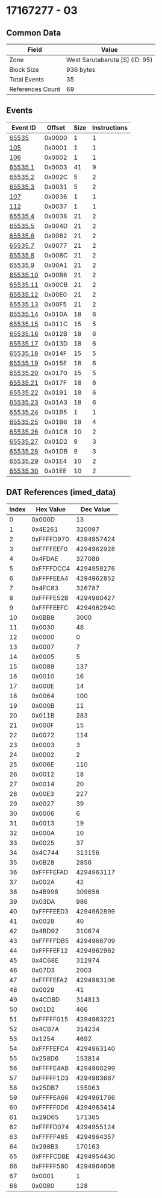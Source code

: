 # 17167277 - 03

## Common Data

| Field            | Value                          |
|------------------|--------------------------------|
| Zone             | West Sarutabaruta [S] (ID: 95) |
| Block Size       | 936 bytes                      |
| Total Events     | 35                             |
| References Count | 69                             |

## Events

| Event ID                  | Offset   |   Size |   Instructions |
|---------------------------|----------|--------|----------------|
| [65535](./65535.md)       | 0x0000   |      1 |              1 |
| [105](./105.md)           | 0x0001   |      1 |              1 |
| [106](./106.md)           | 0x0002   |      1 |              1 |
| [65535.1](./65535.1.md)   | 0x0003   |     41 |              9 |
| [65535.2](./65535.2.md)   | 0x002C   |      5 |              2 |
| [65535.3](./65535.3.md)   | 0x0031   |      5 |              2 |
| [107](./107.md)           | 0x0036   |      1 |              1 |
| [112](./112.md)           | 0x0037   |      1 |              1 |
| [65535.4](./65535.4.md)   | 0x0038   |     21 |              2 |
| [65535.5](./65535.5.md)   | 0x004D   |     21 |              2 |
| [65535.6](./65535.6.md)   | 0x0062   |     21 |              2 |
| [65535.7](./65535.7.md)   | 0x0077   |     21 |              2 |
| [65535.8](./65535.8.md)   | 0x008C   |     21 |              2 |
| [65535.9](./65535.9.md)   | 0x00A1   |     21 |              2 |
| [65535.10](./65535.10.md) | 0x00B6   |     21 |              2 |
| [65535.11](./65535.11.md) | 0x00CB   |     21 |              2 |
| [65535.12](./65535.12.md) | 0x00E0   |     21 |              2 |
| [65535.13](./65535.13.md) | 0x00F5   |     21 |              2 |
| [65535.14](./65535.14.md) | 0x010A   |     18 |              6 |
| [65535.15](./65535.15.md) | 0x011C   |     15 |              5 |
| [65535.16](./65535.16.md) | 0x012B   |     18 |              6 |
| [65535.17](./65535.17.md) | 0x013D   |     18 |              6 |
| [65535.18](./65535.18.md) | 0x014F   |     15 |              5 |
| [65535.19](./65535.19.md) | 0x015E   |     18 |              6 |
| [65535.20](./65535.20.md) | 0x0170   |     15 |              5 |
| [65535.21](./65535.21.md) | 0x017F   |     18 |              6 |
| [65535.22](./65535.22.md) | 0x0191   |     18 |              6 |
| [65535.23](./65535.23.md) | 0x01A3   |     18 |              6 |
| [65535.24](./65535.24.md) | 0x01B5   |      1 |              1 |
| [65535.25](./65535.25.md) | 0x01B6   |     18 |              4 |
| [65535.26](./65535.26.md) | 0x01C8   |     10 |              2 |
| [65535.27](./65535.27.md) | 0x01D2   |      9 |              3 |
| [65535.28](./65535.28.md) | 0x01DB   |      9 |              3 |
| [65535.29](./65535.29.md) | 0x01E4   |     10 |              2 |
| [65535.30](./65535.30.md) | 0x01EE   |     10 |              2 |

## DAT References (imed_data)

|   Index | Hex Value   |   Dec Value |
|---------|-------------|-------------|
|       0 | 0x000D      |          13 |
|       1 | 0x4E261     |      320097 |
|       2 | 0xFFFFD970  |  4294957424 |
|       3 | 0xFFFFEEF0  |  4294962928 |
|       4 | 0x4FDAE     |      327086 |
|       5 | 0xFFFFDCC4  |  4294958276 |
|       6 | 0xFFFFEEA4  |  4294962852 |
|       7 | 0x4FC83     |      326787 |
|       8 | 0xFFFFE52B  |  4294960427 |
|       9 | 0xFFFFEEFC  |  4294962940 |
|      10 | 0x0BB8      |        3000 |
|      11 | 0x0030      |          48 |
|      12 | 0x0000      |           0 |
|      13 | 0x0007      |           7 |
|      14 | 0x0005      |           5 |
|      15 | 0x0089      |         137 |
|      16 | 0x0010      |          16 |
|      17 | 0x000E      |          14 |
|      18 | 0x0064      |         100 |
|      19 | 0x000B      |          11 |
|      20 | 0x011B      |         283 |
|      21 | 0x000F      |          15 |
|      22 | 0x0072      |         114 |
|      23 | 0x0003      |           3 |
|      24 | 0x0002      |           2 |
|      25 | 0x006E      |         110 |
|      26 | 0x0012      |          18 |
|      27 | 0x0014      |          20 |
|      28 | 0x00E3      |         227 |
|      29 | 0x0027      |          39 |
|      30 | 0x0006      |           6 |
|      31 | 0x0013      |          19 |
|      32 | 0x000A      |          10 |
|      33 | 0x0025      |          37 |
|      34 | 0x4C744     |      313156 |
|      35 | 0x0B28      |        2856 |
|      36 | 0xFFFFEFAD  |  4294963117 |
|      37 | 0x002A      |          42 |
|      38 | 0x4B998     |      309656 |
|      39 | 0x03DA      |         986 |
|      40 | 0xFFFFEED3  |  4294962899 |
|      41 | 0x0028      |          40 |
|      42 | 0x4BD92     |      310674 |
|      43 | 0xFFFFFDB5  |  4294966709 |
|      44 | 0xFFFFEF12  |  4294962962 |
|      45 | 0x4C68E     |      312974 |
|      46 | 0x07D3      |        2003 |
|      47 | 0xFFFFEFA2  |  4294963106 |
|      48 | 0x0029      |          41 |
|      49 | 0x4CDBD     |      314813 |
|      50 | 0x01D2      |         466 |
|      51 | 0xFFFFF015  |  4294963221 |
|      52 | 0x4CB7A     |      314234 |
|      53 | 0x1254      |        4692 |
|      54 | 0xFFFFEFC4  |  4294963140 |
|      55 | 0x258D6     |      153814 |
|      56 | 0xFFFFE4AB  |  4294960299 |
|      57 | 0xFFFFF1D3  |  4294963667 |
|      58 | 0x25DB7     |      155063 |
|      59 | 0xFFFFEA66  |  4294961766 |
|      60 | 0xFFFFF0D6  |  4294963414 |
|      61 | 0x29D65     |      171365 |
|      62 | 0xFFFFD074  |  4294955124 |
|      63 | 0xFFFFF485  |  4294964357 |
|      64 | 0x298B3     |      170163 |
|      65 | 0xFFFFCDBE  |  4294954430 |
|      66 | 0xFFFFF580  |  4294964608 |
|      67 | 0x0001      |           1 |
|      68 | 0x0080      |         128 |
